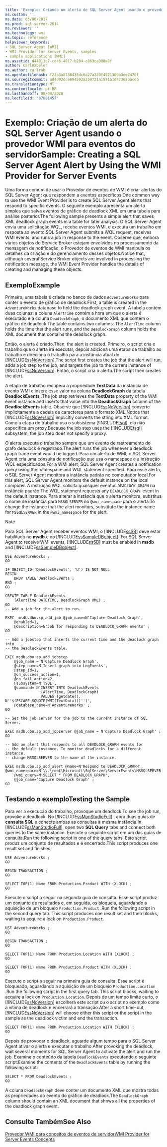 ```yaml
---
title: 'Exemplo: Criando um alerta de SQL Server Agent usando o provedor WMI para eventos de servidor | Microsoft Docs'
ms.custom: ''
ms.date: 03/06/2017
ms.prod: sql-server-2014
ms.reviewer: ''
ms.technology: wmi
ms.topic: reference
helpviewer_keywords:
- SQL Server Agent [WMI]
- WMI Provider for Server Events, samples
- sample applications [WMI]
ms.assetid: d44811c7-cd46-4017-b284-c863ca088e8f
author: CarlRabeler
ms.author: carlrab
ms.openlocfilehash: f23a3a8738435dc6a27a230f4521300a3ee2470f
ms.sourcegitcommit: ad4d92dce894592a259721a1571b1d8736abacdb
ms.translationtype: MT
ms.contentlocale: pt-BR
ms.lasthandoff: 08/04/2020
ms.locfileid: "87681457"
---
```

# <a name="sample-creating-a-sql-server-agent-alert-by-using-the-wmi-provider-for-server-events"></a><span data-ttu-id="56e55-102">Exemplo: Criação de um alerta do SQL Server Agent usando o provedor WMI para eventos do servidor</span><span class="sxs-lookup"><span data-stu-id="56e55-102">Sample: Creating a SQL Server Agent Alert by Using the WMI Provider for Server Events</span></span>
  <span data-ttu-id="56e55-103">Uma forma comum de usar o Provedor de eventos de WMI é criar alertas do SQL Server Agent que respondem a eventos específicos.</span><span class="sxs-lookup"><span data-stu-id="56e55-103">One common way to use the WMI Event Provider is to create SQL Server Agent alerts that respond to specific events.</span></span> <span data-ttu-id="56e55-104">O seguinte exemplo apresenta um alerta simples que salva eventos de gráfico de deadlock XML em uma tabela para análise posterior.</span><span class="sxs-lookup"><span data-stu-id="56e55-104">The following sample presents a simple alert that saves XML deadlock graph events in a table for later analysis.</span></span> <span data-ttu-id="56e55-105">O SQL Server Agent envia uma solicitação WQL, recebe eventos WMI, e executa um trabalho em resposta ao evento.</span><span class="sxs-lookup"><span data-stu-id="56e55-105">SQL Server Agent submits a WQL request, receives WMI events, and runs a job in response to the event.</span></span> <span data-ttu-id="56e55-106">Observe que, embora vários objetos do Service Broker estejam envolvidos no processamento da mensagem de notificação, o Provedor de eventos de WMI manipula os detalhes da criação e do gerenciamento desses objetos.</span><span class="sxs-lookup"><span data-stu-id="56e55-106">Notice that, although several Service Broker objects are involved in processing the notification message, the WMI Event Provider handles the details of creating and managing these objects.</span></span>  
  
## <a name="example"></a><span data-ttu-id="56e55-107">Exemplo</span><span class="sxs-lookup"><span data-stu-id="56e55-107">Example</span></span>  
 <span data-ttu-id="56e55-108">Primeiro, uma tabela é criada no banco de dados `AdventureWorks` para conter o evento de gráfico de deadlock.</span><span class="sxs-lookup"><span data-stu-id="56e55-108">First, a table is created in the `AdventureWorks` database to hold the deadlock graph event.</span></span> <span data-ttu-id="56e55-109">A tabela contém duas colunas: a coluna `AlertTime` contém a hora em que o alerta é executado e a coluna `DeadlockGraph`, o documento XML que contém o gráfico de deadlock.</span><span class="sxs-lookup"><span data-stu-id="56e55-109">The table contains two columns: The `AlertTime` column holds the time that the alert runs, and the `DeadlockGraph` column holds the XML document that contains the deadlock graph.</span></span>  
  
 <span data-ttu-id="56e55-110">Então, o alerta é criado.</span><span class="sxs-lookup"><span data-stu-id="56e55-110">Then, the alert is created.</span></span> <span data-ttu-id="56e55-111">Primeiro, o script cria o trabalho que o alerta irá executar, depois adiciona uma etapa de trabalho ao trabalho e direciona o trabalho para a instância atual de [!INCLUDE[ssNoVersion](../../includes/ssnoversion-md.md)].</span><span class="sxs-lookup"><span data-stu-id="56e55-111">The script first creates the job that the alert will run, adds a job step to the job, and targets the job to the current instance of [!INCLUDE[ssNoVersion](../../includes/ssnoversion-md.md)].</span></span> <span data-ttu-id="56e55-112">Então, o script cria o alerta.</span><span class="sxs-lookup"><span data-stu-id="56e55-112">The script then creates the alert.</span></span>  
  
 <span data-ttu-id="56e55-113">A etapa de trabalho recupera a propriedade **TextData** da instância de evento WMI e insere esse valor na coluna **DeadlockGraph** da tabela **DeadlockEvents** .</span><span class="sxs-lookup"><span data-stu-id="56e55-113">The job step retrieves the **TextData** property of the WMI event instance and inserts that value into the **DeadlockGraph** column of the **DeadlockEvents** table.</span></span> <span data-ttu-id="56e55-114">Observe que [!INCLUDE[ssNoVersion](../../includes/ssnoversion-md.md)] converte implicitamente a cadeia de caracteres para o formato XML.</span><span class="sxs-lookup"><span data-stu-id="56e55-114">Notice that [!INCLUDE[ssNoVersion](../../includes/ssnoversion-md.md)] implicitly converts the string into XML format.</span></span> <span data-ttu-id="56e55-115">Como a etapa de trabalho usa o subsistema [!INCLUDE[tsql](../../includes/tsql-md.md)], ela não especifica um proxy.</span><span class="sxs-lookup"><span data-stu-id="56e55-115">Because the job step uses the [!INCLUDE[tsql](../../includes/tsql-md.md)] subsystem, the job step does not specify a proxy.</span></span>  
  
 <span data-ttu-id="56e55-116">O alerta executa o trabalho sempre que um evento de rastreamento do grafo deadlock é registrado.</span><span class="sxs-lookup"><span data-stu-id="56e55-116">The alert runs the job whenever a deadlock graph trace event would be logged.</span></span> <span data-ttu-id="56e55-117">Para um alerta de WMI, o SQL Server Agent cria uma consulta de notificação que usa o namespace e a instrução WQL especificados.</span><span class="sxs-lookup"><span data-stu-id="56e55-117">For a WMI alert, SQL Server Agent creates a notification query using the namespace and WQL statement specified.</span></span> <span data-ttu-id="56e55-118">Para esse alerta, o SQL Server Agent monitora a instância padrão no computador local.</span><span class="sxs-lookup"><span data-stu-id="56e55-118">For this alert, SQL Server Agent monitors the default instance on the local computer.</span></span> <span data-ttu-id="56e55-119">A instrução WQL solicita quaisquer eventos `DEADLOCK_GRAPH` na instância padrão.</span><span class="sxs-lookup"><span data-stu-id="56e55-119">The WQL statement requests any `DEADLOCK_GRAPH` event in the default instance.</span></span> <span data-ttu-id="56e55-120">Para alterar a instância que o alerta monitora, substitua o nome de instância para `MSSQLSERVER` no `@wmi_namespace` para o alerta.</span><span class="sxs-lookup"><span data-stu-id="56e55-120">To change the instance that the alert monitors, substitute the instance name for `MSSQLSERVER` in the `@wmi_namespace` for the alert.</span></span>  
  
> [!NOTE]  
>  <span data-ttu-id="56e55-121">Para SQL Server Agent receber eventos WMI, o [!INCLUDE[ssSB](../../includes/sssb-md.md)] deve estar habilitado no **msdb** e no [!INCLUDE[ssSampleDBobject](../../includes/sssampledbobject-md.md)] .</span><span class="sxs-lookup"><span data-stu-id="56e55-121">For SQL Server Agent to receive WMI events, [!INCLUDE[ssSB](../../includes/sssb-md.md)] must be enabled in **msdb** and [!INCLUDE[ssSampleDBobject](../../includes/sssampledbobject-md.md)].</span></span>  
  
```  
USE AdventureWorks ;  
GO  
  
IF OBJECT_ID('DeadlockEvents', 'U') IS NOT NULL  
BEGIN  
    DROP TABLE DeadlockEvents ;  
END ;  
GO  
  
CREATE TABLE DeadlockEvents  
    (AlertTime DATETIME, DeadlockGraph XML) ;  
GO  
-- Add a job for the alert to run.  
  
EXEC  msdb.dbo.sp_add_job @job_name=N'Capture Deadlock Graph',   
    @enabled=1,   
    @description=N'Job for responding to DEADLOCK_GRAPH events' ;  
GO  
  
-- Add a jobstep that inserts the current time and the deadlock graph into  
-- the DeadlockEvents table.  
  
EXEC msdb.dbo.sp_add_jobstep  
    @job_name = N'Capture Deadlock Graph',  
    @step_name=N'Insert graph into LogEvents',  
    @step_id=1,   
    @on_success_action=1,   
    @on_fail_action=2,   
    @subsystem=N'TSQL',   
    @command= N'INSERT INTO DeadlockEvents  
                (AlertTime, DeadlockGraph)  
                VALUES (getdate(), N''$(ESCAPE_SQUOTE(WMI(TextData)))'')',  
    @database_name=N'AdventureWorks' ;  
GO  
  
-- Set the job server for the job to the current instance of SQL Server.  
  
EXEC msdb.dbo.sp_add_jobserver @job_name = N'Capture Deadlock Graph' ;  
GO  
  
-- Add an alert that responds to all DEADLOCK_GRAPH events for  
-- the default instance. To monitor deadlocks for a different instance,  
-- change MSSQLSERVER to the name of the instance.  
  
EXEC msdb.dbo.sp_add_alert @name=N'Respond to DEADLOCK_GRAPH',   
@wmi_namespace=N'\\.\root\Microsoft\SqlServer\ServerEvents\MSSQLSERVER',   
    @wmi_query=N'SELECT * FROM DEADLOCK_GRAPH',   
    @job_name='Capture Deadlock Graph' ;  
GO  
```  
  
## <a name="testing-the-sample"></a><span data-ttu-id="56e55-122">Testando o exemplo</span><span class="sxs-lookup"><span data-stu-id="56e55-122">Testing the Sample</span></span>  
 <span data-ttu-id="56e55-123">Para ver a execução do trabalho, provoque um deadlock.</span><span class="sxs-lookup"><span data-stu-id="56e55-123">To see the job run, provoke a deadlock.</span></span> <span data-ttu-id="56e55-124">No [!INCLUDE[ssManStudioFull](../../includes/ssmanstudiofull-md.md)] , abra duas guias de **consulta SQL** e conecte ambas as consultas à mesma instância.</span><span class="sxs-lookup"><span data-stu-id="56e55-124">In [!INCLUDE[ssManStudioFull](../../includes/ssmanstudiofull-md.md)], open two **SQL Query** tabs and connect both queries to the same instance.</span></span> <span data-ttu-id="56e55-125">Execute o seguinte script em um das guias de consulta.</span><span class="sxs-lookup"><span data-stu-id="56e55-125">Run the following script in one of the query tabs.</span></span> <span data-ttu-id="56e55-126">Este script produz um conjunto de resultados e é encerrado.</span><span class="sxs-lookup"><span data-stu-id="56e55-126">This script produces one result set and finishes.</span></span>  
  
```  
USE AdventureWorks ;  
GO  
  
BEGIN TRANSACTION ;  
GO  
  
SELECT TOP(1) Name FROM Production.Product WITH (XLOCK) ;  
GO  
```  
  
 <span data-ttu-id="56e55-127">Execute o script a seguir na segunda guia de consulta. Esse script produz um conjunto de resultados e, em seguida, os bloqueia, aguardando a aquisição de um bloqueio `Production.Product` .</span><span class="sxs-lookup"><span data-stu-id="56e55-127">Run the following script in the second query tab. This script produces one result set and then blocks, waiting to acquire a lock on `Production.Product`.</span></span>  
  
```  
USE AdventureWorks ;  
GO  
  
BEGIN TRANSACTION ;  
GO  
  
SELECT TOP(1) Name FROM Production.Location WITH (XLOCK) ;  
GO  
  
SELECT TOP(1) Name FROM Production.Product WITH (XLOCK) ;  
GO  
```  
  
 <span data-ttu-id="56e55-128">Execute o script a seguir na primeira guia de consulta. Esse script é bloqueado, aguardando a aquisição de um bloqueio `Production.Location` .</span><span class="sxs-lookup"><span data-stu-id="56e55-128">Run the following script in the first query tab. This script blocks, waiting to acquire a lock on `Production.Location`.</span></span> <span data-ttu-id="56e55-129">Depois de um tempo limite curto, o [!INCLUDE[ssNoVersion](../../includes/ssnoversion-md.md)] escolherá este script ou o script no exemplo como a vítima de deadlock e encerrará a transação.</span><span class="sxs-lookup"><span data-stu-id="56e55-129">After a short time-out, [!INCLUDE[ssNoVersion](../../includes/ssnoversion-md.md)] will choose either this script or the script in the sample as the deadlock victim and end the transaction.</span></span>  
  
```  
SELECT TOP(1) Name FROM Production.Location WITH (XLOCK) ;  
GO  
```  
  
 <span data-ttu-id="56e55-130">Depois de provocar o deadlock, aguarde algum tempo para o SQL Server Agent ativar o alerta e executar o trabalho.</span><span class="sxs-lookup"><span data-stu-id="56e55-130">After provoking the deadlock, wait several moments for SQL Server Agent to activate the alert and run the job.</span></span> <span data-ttu-id="56e55-131">Examine o conteúdo da tabela `DeadlockEvents` executando o seguinte script:</span><span class="sxs-lookup"><span data-stu-id="56e55-131">Examine the contents of the `DeadlockEvents` table by running the following script:</span></span>  
  
```  
SELECT * FROM DeadlockEvents ;  
GO  
```  
  
 <span data-ttu-id="56e55-132">A coluna `DeadlockGraph` deve conter um documento XML que mostra todas as propriedades do evento do gráfico de deadlock.</span><span class="sxs-lookup"><span data-stu-id="56e55-132">The `DeadlockGraph` column should contain an XML document that shows all the properties of the deadlock graph event.</span></span>  
  
## <a name="see-also"></a><span data-ttu-id="56e55-133">Consulte Também</span><span class="sxs-lookup"><span data-stu-id="56e55-133">See Also</span></span>  
 [<span data-ttu-id="56e55-134">Provedor WMI para conceitos de eventos de servidor</span><span class="sxs-lookup"><span data-stu-id="56e55-134">WMI Provider for Server Events Concepts</span></span>](wmi-provider-for-server-events-concepts.md)  
  
  
